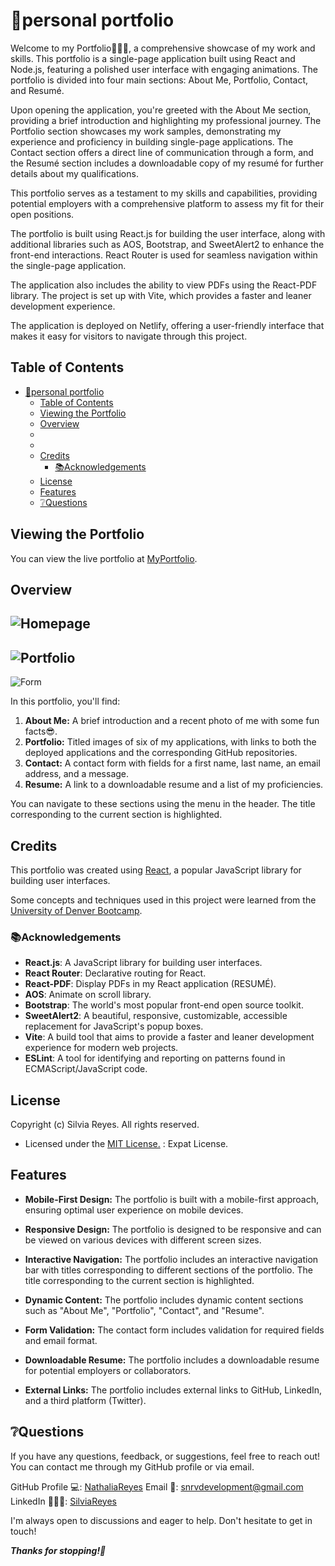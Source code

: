 # 💼personal portfolio

Welcome to my Portfolio👩🏻‍💻, a comprehensive showcase of my work and skills. This portfolio is a single-page application built using React and Node.js, featuring a polished user interface with engaging animations. The portfolio is divided into four main sections: About Me, Portfolio, Contact, and Resumé.

Upon opening the application, you're greeted with the About Me section, providing a brief introduction and highlighting my professional journey. The Portfolio section showcases my work samples, demonstrating my experience and proficiency in building single-page applications. The Contact section offers a direct line of communication through a form, and the Resumé section includes a downloadable copy of my resumé for further details about my qualifications.

This portfolio serves as a testament to my skills and capabilities, providing potential employers with a comprehensive platform to assess my fit for their open positions.

The portfolio is built using React.js for building the user interface, along with additional libraries such as AOS, Bootstrap, and SweetAlert2 to enhance the front-end interactions. React Router is used for seamless navigation within the single-page application. 

The application also includes the ability to view PDFs using the React-PDF library. The project is set up with Vite, which provides a faster and leaner development experience. 

The application is deployed on Netlify, offering a user-friendly interface that makes it easy for visitors to navigate through this project.


## Table of Contents
- [💼personal portfolio](#personal-portfolio)
  - [Table of Contents](#table-of-contents)
  - [Viewing the Portfolio](#viewing-the-portfolio)
  - [Overview](#overview)
  - [](#)
  - [](#-1)
  - [Credits](#credits)
    - [📚Acknowledgements](#acknowledgements)
  - [License](#license)
  - [Features](#features)
  - [❔Questions](#questions)

## Viewing the Portfolio

You can view the live portfolio at [MyPortfolio](https://silviareyes.netlify.app/).

## Overview
![Homepage](./src/images/homepage.png "Homepage section")
---
![Portfolio](./src/images/projects.png "Projects section")
---
![Form](./src/images/form.png "Contact section")

In this portfolio, you'll find:

1. **About Me:** A brief introduction and a recent photo of me with some fun facts😎.
2. **Portfolio:** Titled images of six of my applications, with links to both the deployed applications and the corresponding GitHub repositories.
3. **Contact:** A contact form with fields for a first name, last name, an email address, and a message.
4. **Resume:** A link to a downloadable resume and a list of my proficiencies.

You can navigate to these sections using the menu in the header. The title corresponding to the current section is highlighted.

## Credits

This portfolio was created using [React](https://reactjs.org/), a popular JavaScript library for building user interfaces. 

Some concepts and techniques used in this project were learned from the [University of Denver Bootcamp](https://bootcamp.du.edu/coding/).

### 📚Acknowledgements

- **React.js**: A JavaScript library for building user interfaces.
- **React Router**: Declarative routing for React.
- **React-PDF**: Display PDFs in my React application (RESUMÉ).
- **AOS**: Animate on scroll library.
- **Bootstrap**: The world's most popular front-end open source toolkit.
- **SweetAlert2**: A beautiful, responsive, customizable, accessible replacement for JavaScript's popup boxes.
- **Vite**: A build tool that aims to provide a faster and leaner development experience for modern web projects.
- **ESLint**: A tool for identifying and reporting on patterns found in ECMAScript/JavaScript code.

## License

Copyright (c) Silvia Reyes. All rights reserved.

+ Licensed under the [MIT License.](https://opensource.org/licenses/MIT) : Expat License.

## Features

+ **Mobile-First Design:** The portfolio is built with a mobile-first approach, ensuring optimal user experience on mobile devices.

+ **Responsive Design:** The portfolio is designed to be responsive and can be viewed on various devices with different screen sizes.

+ **Interactive Navigation:** The portfolio includes an interactive navigation bar with titles corresponding to different sections of the portfolio. The title corresponding to the current section is highlighted.

+ **Dynamic Content:** The portfolio includes dynamic content sections such as "About Me", "Portfolio", "Contact", and "Resume".

+ **Form Validation:** The contact form includes validation for required fields and email format.

+ **Downloadable Resume:** The portfolio includes a downloadable resume for potential employers or collaborators.

+ **External Links:** The portfolio includes external links to GitHub, LinkedIn, and a third platform (Twitter).

## ❔Questions
If you have any questions, feedback, or suggestions, feel free to reach out! You can contact me through my GitHub profile or via email.

GitHub Profile 💻: [NathaliaReyes](https://github.com/NathaliaReyes)
Email 📧: snrvdevelopment@gmail.com
LinkedIn 👩🏻‍💻: [SilviaReyes](https://www.linkedin.com/in/silvia-reyes-2b907123b/)

I'm always open to discussions and eager to help. Don't hesitate to get in touch!



***Thanks for stopping!🤍***

